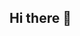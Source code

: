 ## Hi there 👋

<!--
**Shitova-Marina/Shitova-Marina** is a ✨ _special_ ✨ repository because its `README.md` (this file) appears on your GitHub profile.

Here are some ideas to get you started:

- 🔭 I am looking for a part-time job for three hours a day, freelancing is possible. I am interested in a remote format (we are ready to work according to the employer's time zone if the difference is no more than 3 hours). Specialization - data analyst, in medical technology and biotech companies, but other areas are also possible (more interesting), I am ready to start work in a week after receiving an offer. I have medium-level working equipment.
For the past ten years, I have been actively involved in data analysis in population genetics. I regularly master new programs. My strong point is planning experiments, searching for patterns and relationships based on the results of the experiment. In the coming months, I plan to master the R environment. On the YandexPracticum platform, I mastered the Python programming language and learned how to conduct a full data analysis in this language. I mastered SQL and working with databases.
- 🌱 I’m currently learning ...
- 👯 I’m looking to collaborate on ...
- 🤔 I’m looking for help with ...
- 💬 Ask me about ...
- 📫 How to reach me: ...
- 😄 Pronouns: ...
- ⚡ Fun fact: ...
-->
